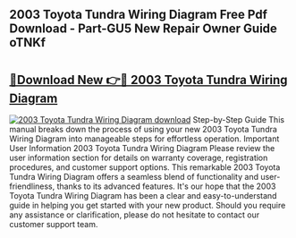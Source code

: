 ## 2003 Toyota Tundra Wiring Diagram Free Pdf Download - Part-GU5 New Repair Owner Guide oTNKf

# <h2><a href="http://dflr34k.blite.top/?on=2003+Toyota+Tundra+Wiring+Diagram">🔗Download New 👉🔴 2003 Toyota Tundra Wiring Diagram</a></h2>

[![2003 Toyota Tundra Wiring Diagram download](https://i.imgur.com/lujVjoI.png)](http://dflr34k.blite.top/?on=2003+Toyota+Tundra+Wiring+Diagram)
Step-by-Step Guide This manual breaks down the process of using your new 2003 Toyota Tundra Wiring Diagram into manageable steps for effortless operation. Important User Information 2003 Toyota Tundra Wiring Diagram Please review the user information section for details on warranty coverage, registration procedures, and customer support options. This remarkable 2003 Toyota Tundra Wiring Diagram offers a seamless blend of functionality and user-friendliness, thanks to its advanced features. It's our hope that the 2003 Toyota Tundra Wiring Diagram has been a clear and easy-to-understand guide in helping you get started with your new product. Should you require any assistance or clarification, please do not hesitate to contact our customer support team.
